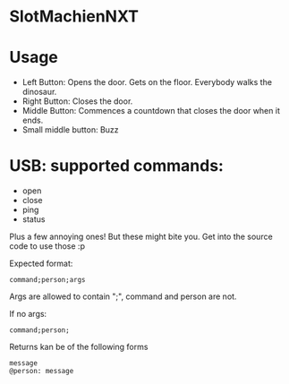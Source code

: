 # SlotMachienNXT

# Usage
* Left Button: Opens the door. Gets on the floor. Everybody walks the dinosaur.
* Right Button: Closes the door.
* Middle Button: Commences a countdown that closes the door when it ends.
* Small middle button: Buzz

# USB: supported commands:

- open
- close
- ping
- status			

Plus a few annoying ones! But these might bite you. Get into the source code to use those :p

Expected format:

    command;person;args
    
Args are allowed to contain ";", command and person are not.

If no args:

    command;person;
    
Returns kan be of the following forms

    message
    @person: message